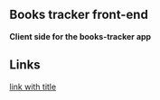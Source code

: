 
## Books tracker front-end

**Client side for the books-tracker app**


## Links

[link with title](https://trello.com/b/PzF5zGyQ/dev-board "trello board")